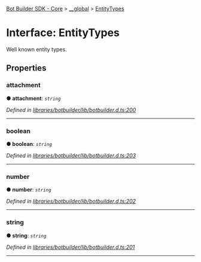[Bot Builder SDK - Core](../README.md) > [__global](../modules/botbuilder.__global.md) > [EntityTypes](../interfaces/botbuilder.__global.entitytypes.md)



# Interface: EntityTypes


Well known entity types.


## Properties
<a id="attachment"></a>

###  attachment

**●  attachment**:  *`string`* 

*Defined in [libraries/botbuilder/lib/botbuilder.d.ts:200](https://github.com/Microsoft/botbuilder-js/blob/5422076/libraries/botbuilder/lib/botbuilder.d.ts#L200)*





___

<a id="boolean"></a>

###  boolean

**●  boolean**:  *`string`* 

*Defined in [libraries/botbuilder/lib/botbuilder.d.ts:203](https://github.com/Microsoft/botbuilder-js/blob/5422076/libraries/botbuilder/lib/botbuilder.d.ts#L203)*





___

<a id="number"></a>

###  number

**●  number**:  *`string`* 

*Defined in [libraries/botbuilder/lib/botbuilder.d.ts:202](https://github.com/Microsoft/botbuilder-js/blob/5422076/libraries/botbuilder/lib/botbuilder.d.ts#L202)*





___

<a id="string"></a>

###  string

**●  string**:  *`string`* 

*Defined in [libraries/botbuilder/lib/botbuilder.d.ts:201](https://github.com/Microsoft/botbuilder-js/blob/5422076/libraries/botbuilder/lib/botbuilder.d.ts#L201)*





___


